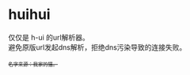 # huihui
仅仅是 h-ui 的url解析器。<br />
避免原版url发起dns解析，拒绝dns污染导致的连接失败。<br /><br />
<font size=1>~~名字来源：我家的猫。~~</font>
